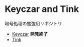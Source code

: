 # Keyczar and Tink

暗号処理の勉強用リポジトリ

- [Keyczar](https://github.com/google/keyczar/tree/Java_release_0.71://github.com/google/keyczar/tree/Java_release_0.71h) **開発終了**
- [Tink](https://github.com/google/tink)
